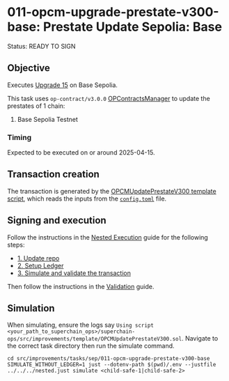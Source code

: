 # 011-opcm-upgrade-prestate-v300-base: Prestate Update Sepolia: Base

Status: READY TO SIGN

## Objective

Executes [Upgrade 15](https://gov.optimism.io/t/upgrade-proposal-15-isthmus-hard-fork/9804) on Base Sepolia.

This task uses `op-contract/v3.0.0` [OPContractsManager](https://github.com/ethereum-optimism/optimism/blob/op-contracts/v3.0.0-rc.2/packages/contracts-bedrock/src/L1/OPContractsManager.sol) to update the prestates of 1 chain:

1. Base Sepolia Testnet

### Timing

Expected to be executed on or around 2025-04-15.

## Transaction creation

The transaction is generated by the [OPCMUpdatePrestateV300 template script](../../../template/OPCMUpdatePrestateV300.sol),
which reads the inputs from the [`config.toml`](./config.toml) file.

## Signing and execution

Follow the instructions in the [Nested Execution](../../../NESTED.md) guide for the following steps:

- [1. Update repo](../../../NESTED.md#1-update-repo)
- [2. Setup Ledger](../../../NESTED.md#2-setup-ledger)
- [3. Simulate and validate the transaction](../../../NESTED.md#3-simulate-and-validate-the-transaction)

Then follow the instructions in the [Validation](./VALIDATION.md) guide.

## Simulation

When simulating, ensure the logs say `Using script <your_path_to_superchain_ops>/superchain-ops/src/improvements/template/OPCMUpdatePrestateV300.sol`.
Navigate to the correct task directory then run the simulate command.
```
cd src/improvements/tasks/sep/011-opcm-upgrade-prestate-v300-base
SIMULATE_WITHOUT_LEDGER=1 just --dotenv-path $(pwd)/.env --justfile ../../../nested.just simulate <child-safe-1|child-safe-2>
```
